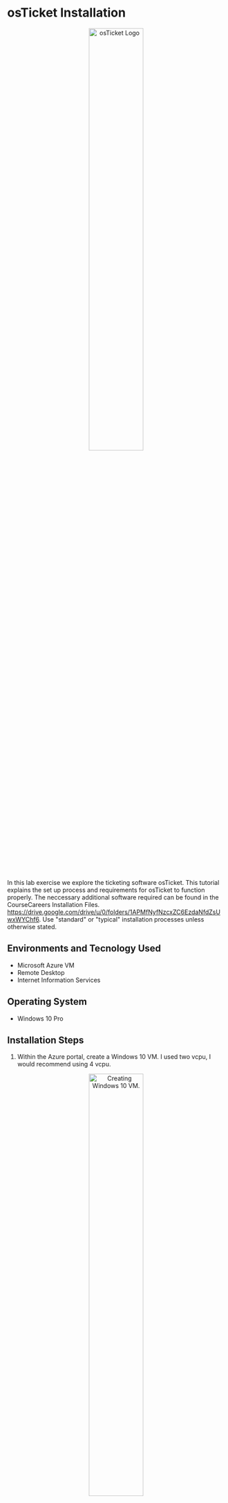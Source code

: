 <h1> osTicket Installation </h1>

<p align="center">
<img src="https://yunohost.org/user/images/osticket_logo.svg" height="50%" width="50%" alt="osTicket Logo"/>
</p>

In this lab exercise we explore the ticketing software osTicket. This tutorial explains the set up process and requirements for osTicket to function properly. The neccessary additional software required can be found in the CourseCareers Installation Files. https://drive.google.com/drive/u/0/folders/1APMfNyfNzcxZC6EzdaNfdZsUwxWYChf6. Use "standard" or "typical" installation processes unless otherwise stated.
<h2> Environments and Tecnology Used </h2>

- Microsoft Azure VM
- Remote Desktop
- Internet Information Services

<h2> Operating System </h2>

- Windows 10 Pro

<h2> Installation Steps </h2>

1. Within the Azure portal, create a Windows 10 VM. I used two vcpu, I would recommend using 4 vcpu. 
<p align="center">
<img src="https://i.imgur.com/mC7wQzU.png" height="50%" width="50%" alt="Creating Windows 10 VM."/>
</p>
 
2. Enable Internet Information Services (IIS) with Common Gateway Interface.
<p align="center">
<img src="https://i.imgur.com/XkD2xpy.png" height="50%" width="50%" alt="Enabling IIS and CGI."/>
</p>

3. Download and install PHP Manager for IIS. 
<p align="center">
<img src="https://i.imgur.com/UV3dPJy.png" height="50%" width="50%" alt="Installing PHP manager."/>
</p>

4. Download and install Rewrite Module.
<p align="center">
<img src="https://i.imgur.com/O1zpiiE.png" height="50%" width="50%" alt="Installaing Rewrite module"/>
</p>

5. Create the directory C:\PHP.
<p align="center">
<img src="https://i.imgur.com/n1ZXuw1.png" height="50%" width="50%" alt="Creating PHP folder in C: drive"/>
</p>

6. Download and install PHP. Unzip the contents of the download into the C:\PHP folder created in the previous step.
<p align="center">
<img src="https://i.imgur.com/y5coN80.png" height="50%" width="50%" alt="Downloading and installing PHP."/>
</p>


7. Download and install VC resdistributable.
<p align="center">
<img src="https://i.imgur.com/4I7MODI.png" height="50%" width="50%" alt="Installing C++ Redistributable"/>
</p>

8. Download and install MySQL. 
<p align="center">
<img src="https://i.imgur.com/TfOy5Tc.png" height="50%" width="50%" alt="installing mySQL.">
</p>

9. Create a new mySQL Server Instance using the Configuration Wizard. Note the username is root. Create a password you will remember.
<p align="center">
<img sr="https://i.imgur.com/XWwUaVz.png" height="50%" width="50%" alt="Creating new mySQL server."/>
</p>

10. Open IIS as Admin. 
<p align="center">
<img src="https://i.imgur.com/dV2GUFm.png" height="50%" width="50%" alt="Run IIS as an Administrator."/>
</p>

10. Register PHP within IIS.
<p align="center">
<img src="https://i.imgur.com/Y4Eole4.png" height="50%" width="50%" alt="Registering PHP within IIS."/>
</p>

11. Use the .exe file in the C:\PHP directory.
<p align="center">
<img src="https://i.imgur.com/l68ScVK.png" height="50%" width="50%" alt="Setting up the PHP directory."/>
</p>

12. Within IIS, restart the server.
<p align="center">
<img src="https://i.imgur.com/gFRHvpk.png" height="50%" width="50%" alt="Restarting the server."/>
</p>

13. We will install and configure osTicket over the next several steps. Download the osTicket software from Installation Files.
<p align="center">
<img src="https://i.imgur.com/jKP718v.png" height="50%" width="50%" alt="Downloading osTicket."/>
</p>

14. Extract and copy the "upload" folder to c:\inetpub\wwwroot.
<p align="center">
<img src="https://i.imgur.com/GKvF9Qc.png" height="50%" width="50%" alt="Copying upload folder to c:\inetpub\wwwroot."/>
</p>

15. Within c:\inetpub\wwwroot, rename the "upload" folder to "osTicket".
<p align="center">
<img src="https://i.imgur.com/ao45xiH.png" height="50%" width="50%" alt="Rename "upload" folder to "osTicket"./>
</p>

16. Within IIS, restart the server.
<p align="center">
<img src="https://i.imgur.com/3FPGWvV.png" height="50%" width="50%" alt="Restarting the server."/>


17. Within IIS, go to Sites-> Default-> osTicket. Click Browse *.80.
<p align="center">
<img src="https://i.imgur.com/w1h5dop.png" height="50%" width="50%" alt="Browsing to the local osTicket Support Page."/>
</p>

18. Some extensions will not be enabled. 
<p align="center">
<img src="https://i.imgur.com/iimfuQJ.png" height="50%" width="50%" alt="Initially some osTicket extensions will not be enabled."/>
</p>

19. Within PHP Manager of IIS, Enable extensions.
<p align="center">
<img src="https://i.imgur.com/30lrYIy.png" height="50%" width="50%" alt="Enabling osTicket extensions in PHP."/>
</p>

20. Enable the following extensions: "php_imap.dll","php_intl.dll", "php_opcache.dll".
<p align="center">
<img src="https://i.imgur.com/azmGcuc.png" height="50%" width="50%" alt="Enabling osTicket extensions in PHP."/>
</p>

21. Refresh osTicket in the browser and observe the changes.
<p align="center">
<img src="https://i.imgur.com/tuu4KgZ.png" height="50%" width="50%" alt="Enabling osTicket extensions."/>
</p>

22. Within file explorer, find C:\inetpub\wwwroot\osTicket\include\ost-sampleconfig.php. Rename this file by removing "sample" from the name. 
<p align="center">
<img src="https://i.imgur.com/Pl2B3mK.png" height="50%" width="50%" alt="Find the file C:\inetpub\wwwroot\osTicket\include\ost-sampleconfig.php."/>
</p>
<p align="center">
<img src="https://i.imgur.com/71SZw0x.png" height="50%" width="50%" alt="Renaming file."/>
</p>

23. Assign permissions for the file that was just renamed.  Disable inheritance - Remove all inheritance. 
<p align="center">
<img src="https://i.imgur.com/hhfIng2.png" height="50%" width="50%" alt="Changing permissions for osTicket config file."/>
</p>

24. Add new setting, select new principal, "everyone"
<p align="center">
<img src="https://i.imgur.com/lT0suij.png" height="50%" width="50%" alt="Adding new permissions for everyone."/>
</p>

25. Select Full Control.
<p align="center">
<img src="https://i.imgur.com/QuJHlY1.png" height="50%" width="50%" alt="Allowing everyone to have full control."/>
</p>

26. Within, osTicket click Continue.
<p align="center">
<img src="https://i.imgur.com/KmPabKS.png" height="50%" width="50%" alt="Continuing to set up osTIcket."/>
</p>

27. Fill in the System Settings and Admin User fields. DO NOT continue installing osTicket.
<p align="center">
<img src="https://i.imgur.com/q7EtSu3.png" height="50%" width="50%" alt="Beginning the osTicket setup."/>
</p>

28. Download and install HeidiSQL.
<p align="center">
<img src="https://i.imgur.com/uu8Dond.png" height="50%" width="50%" alt="installing HeidiSQL."/>
</p>

29. Create a new HeidiSQL session, use the same password from the step 9. 
<p align="center">
<img src="https://i.imgur.com/k2kB8Os.png" height="50%" width="50%" alt="Creating new SQL session."/>
</p>

30. Create a new SQL database named "osTicket".
<p align="center">
<img src="https://i.imgur.com/ZZwXHyX.png" height="50%" width="50%" alt="Creating new database."/>
</p>

31. Fill in the remaining information to finish the osTicket installation. The username and password are the same from step 9. Click Install Now.
<p align="center">
<img src="https://i.imgur.com/weFLHwF.png" height="50%" width="50%" alt="Finishing the osTicket installation."/>
</p>

 


